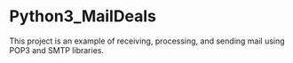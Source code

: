 # Python3_MailDeals
This project is an example of receiving, processing, and sending mail using POP3 and SMTP libraries.
